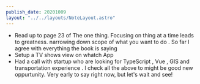 ```yaml
---
publish_date: 20201009
layout: "../../layouts/NoteLayout.astro"
---
```

- Read up to page 23 of The one thing. Focusing on thing at a time leads to greatness. narrowing down scope of what you want to do . So far I agree with everything the book is saying
- Setup a TV shows view on whatch App 
- Had a call with startup who are looking for TypeScript , Vue , GIS and transportation experience . I check all the above to might be good new oppurtunity. Very early to say right now, but let's wait and see!
